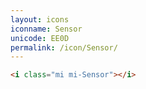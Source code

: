 ```yaml
---
layout: icons
iconname: Sensor
unicode: EE0D
permalink: /icon/Sensor/
---
```


``` html
<i class="mi mi-Sensor"></i>
```
